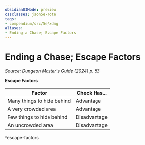 ```yaml
---
obsidianUIMode: preview
cssclasses: json5e-note
tags:
- compendium/src/5e/xdmg
aliases:
- Ending a Chase; Escape Factors
---
```

# Ending a Chase; Escape Factors
*Source: Dungeon Master's Guide (2024) p. 53* 

**Escape Factors**

| Factor | Check Has... |
|--------|--------------|
| Many things to hide behind | Advantage |
| A very crowded area | Advantage |
| Few things to hide behind | Disadvantage |
| An uncrowded area | Disadvantage |
^escape-factors
